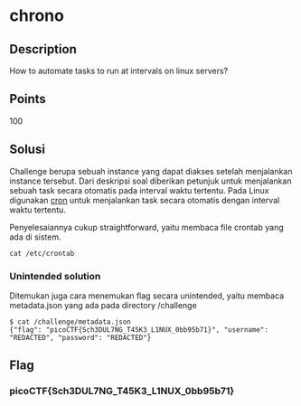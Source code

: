 # chrono

## Description
How to automate tasks to run at intervals on linux servers?

## Points
100

## Solusi
Challenge berupa sebuah instance yang dapat diakses setelah  menjalankan instance tersebut. 
Dari deskripsi soal diberikan petunjuk untuk menjalankan sebuah task secara otomatis pada interval waktu tertentu. 
Pada Linux digunakan [cron](https://en.wikipedia.org/wiki/Cron) untuk menjalankan task secara otomatis dengan interval waktu tertentu.

Penyelesaiannya cukup straightforward, yaitu membaca file crontab yang ada di sistem.

```shell
cat /etc/crontab
```

### Unintended solution
Ditemukan juga cara menemukan flag secara unintended, yaitu membaca metadata.json yang ada pada directory /challenge
```shell
$ cat /challenge/metadata.json
{"flag": "picoCTF{Sch3DUL7NG_T45K3_L1NUX_0bb95b71}", "username": "REDACTED", "password": "REDACTED"}
```

## Flag
### picoCTF{Sch3DUL7NG_T45K3_L1NUX_0bb95b71}
